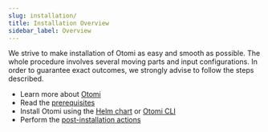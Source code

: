 ```yaml
---
slug: installation/
title: Installation Overview
sidebar_label: Overview
---
```


We strive to make installation of Otomi as easy and smooth as possible. The whole procedure involves several moving parts and input configurations. In order to guarantee exact outcomes, we strongly advise to follow the steps described.

- Learn more about [Otomi](/about)
- Read the [prerequisites](prerequisites)
- Install Otomi using the [Helm chart](chart) or [Otomi CLI](cli)
- Perform the [post-installation actions](post-install-actions)
